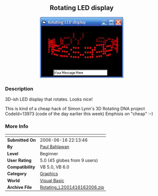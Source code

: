 ﻿<div align="center">

## Rotating LED display

<img src="PIC20066162238357163.JPG">
</div>

### Description

3D-ish LED display that rotates. Looks nice!

This is kind of a cheap hack of Simon Lynn's 3D Rotating DNA project CodeId=13973 (code of the day earlier this week) Emphisis on "cheap" :-)
 
### More Info
 


<span>             |<span>
---                |---
**Submitted On**   |2006-06-16 22:13:46
**By**             |[Paul Bahlawan](https://github.com/Planet-Source-Code/PSCIndex/blob/master/ByAuthor/paul-bahlawan.md)
**Level**          |Beginner
**User Rating**    |5.0 (45 globes from 9 users)
**Compatibility**  |VB 5\.0, VB 6\.0
**Category**       |[Graphics](https://github.com/Planet-Source-Code/PSCIndex/blob/master/ByCategory/graphics__1-46.md)
**World**          |[Visual Basic](https://github.com/Planet-Source-Code/PSCIndex/blob/master/ByWorld/visual-basic.md)
**Archive File**   |[Rotating\_L2001416162006\.zip](https://github.com/Planet-Source-Code/paul-bahlawan-rotating-led-display__1-65691/archive/master.zip)








